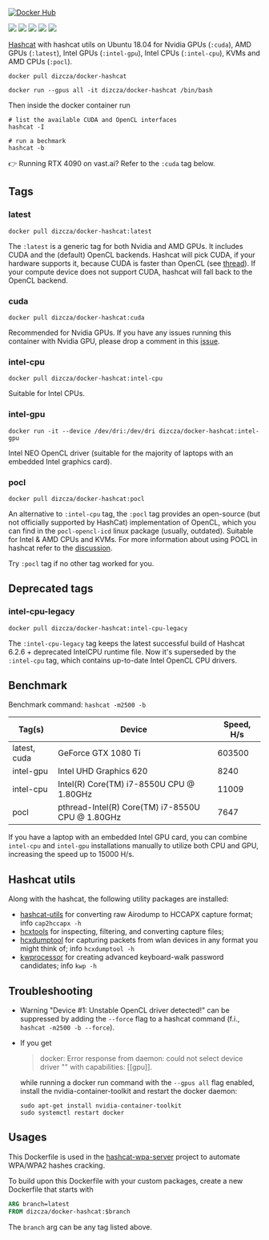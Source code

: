 [![Docker Hub](http://dockeri.co/image/dizcza/docker-hashcat)](https://hub.docker.com/r/dizcza/docker-hashcat/)

[![](https://img.shields.io/docker/image-size/dizcza/docker-hashcat/latest?label=latest)](https://hub.docker.com/r/dizcza/docker-hashcat/tags)
[![](https://img.shields.io/docker/image-size/dizcza/docker-hashcat/cuda?label=cuda)](https://hub.docker.com/r/dizcza/docker-hashcat/tags)
[![](https://img.shields.io/docker/image-size/dizcza/docker-hashcat/intel-cpu?label=intel-cpu)](https://hub.docker.com/r/dizcza/docker-hashcat/tags)
[![](https://img.shields.io/docker/image-size/dizcza/docker-hashcat/intel-gpu?label=intel-gpu)](https://hub.docker.com/r/dizcza/docker-hashcat/tags)
[![](https://img.shields.io/docker/image-size/dizcza/docker-hashcat/pocl?label=pocl)](https://hub.docker.com/r/dizcza/docker-hashcat/tags)


[Hashcat](https://hashcat.net/hashcat/) with hashcat utils on Ubuntu 18.04 for Nvidia GPUs (`:cuda`), AMD GPUs (`:latest`), Intel GPUs (`:intel-gpu`), Intel CPUs (`:intel-cpu`), KVMs and AMD CPUs (`:pocl`).


```
docker pull dizcza/docker-hashcat

docker run --gpus all -it dizcza/docker-hashcat /bin/bash
```

Then inside the docker container run

```
# list the available CUDA and OpenCL interfaces
hashcat -I

# run a bechmark
hashcat -b
```

:point_right: Running RTX 4090 on vast.ai? Refer to the `:cuda` tag below.

## Tags

### latest

`docker pull dizcza/docker-hashcat:latest`

The `:latest` is a generic tag for both Nvidia and AMD GPUs. It includes CUDA and the (default) OpenCL backends. Hashcat will pick CUDA, if your hardware supports it, because CUDA is faster than OpenCL (see [thread](https://hashcat.net/forum/thread-9303.html)). If your compute device does not support CUDA, hashcat will fall back to the OpenCL backend.

### cuda

`docker pull dizcza/docker-hashcat:cuda`

Recommended for Nvidia GPUs. If you have any issues running this container with Nvidia GPU, please drop a comment in this [issue](https://github.com/dizcza/docker-hashcat/issues/6).


### intel-cpu

`docker pull dizcza/docker-hashcat:intel-cpu`

Suitable for Intel CPUs.


### intel-gpu

`docker run -it --device /dev/dri:/dev/dri dizcza/docker-hashcat:intel-gpu`

Intel NEO OpenCL driver (suitable for the majority of laptops with an embedded Intel graphics card). 

### pocl

`docker pull dizcza/docker-hashcat:pocl`

An alternative to `:intel-cpu` tag, the `:pocl` tag provides an open-source (but not officially supported by HashCat) implementation of OpenCL, which you can find in the `pocl-opencl-icd` linux package (usually, outdated). Suitable for Intel & AMD CPUs and KVMs. For more information about using POCL in hashcat refer to the [discussion](https://github.com/hashcat/hashcat/issues/2398#issuecomment-628732757).

Try `:pocl` tag if no other tag worked for you.

## Deprecated tags

### intel-cpu-legacy

`docker pull dizcza/docker-hashcat:intel-cpu-legacy`

The `:intel-cpu-legacy` tag keeps the latest successful build of Hashcat 6.2.6 + deprecated IntelCPU runtime file. Now it's superseded by the `:intel-cpu` tag, which contains up-to-date Intel OpenCL CPU drivers.


## Benchmark

Benchmark command: `hashcat -m2500 -b`

| Tag(s) | Device | Speed, H/s |
|---|----------|-----------|
|latest, cuda| GeForce GTX 1080 Ti | 603500 |
|intel-gpu| Intel UHD Graphics 620 | 8240 |
|intel-cpu| Intel(R) Core(TM) i7-8550U CPU @ 1.80GHz | 11009 |
|pocl| pthread-Intel(R) Core(TM) i7-8550U CPU @ 1.80GHz | 7647 |

If you have a laptop with an embedded Intel GPU card, you can combine `intel-cpu` and `intel-gpu` installations manually to utilize both CPU and GPU, increasing the speed up to 15000 H/s.

## Hashcat utils

Along with the hashcat, the following utility packages are installed:

* [hashcat-utils](https://github.com/hashcat/hashcat-utils) for converting raw Airodump to HCCAPX capture format; info `cap2hccapx -h`
* [hcxtools](https://github.com/zerbea/hcxtools) for inspecting, filtering, and converting capture files;
* [hcxdumptool](https://github.com/ZerBea/hcxdumptool) for capturing packets from wlan devices in any format you might think of; info `hcxdumptool -h`
* [kwprocessor](https://github.com/hashcat/kwprocessor) for creating advanced keyboard-walk password candidates; info `kwp -h`


## Troubleshooting

* Warning "Device #1: Unstable OpenCL driver detected!" can be suppressed by adding the `--force` flag to a hashcat command (f.i., `hashcat -m2500 -b --force`).

* If you get 

  > docker: Error response from daemon: could not select device driver "" with capabilities: [[gpu]].

  while running a docker run command with the `--gpus all` flag enabled, install the nvidia-container-toolkit and restart the docker daemon:
  ```
  sudo apt-get install nvidia-container-toolkit
  sudo systemctl restart docker
  ```


## Usages

This Dockerfile is used in the [hashcat-wpa-server](https://github.com/dizcza/hashcat-wpa-server) project to automate WPA/WPA2 hashes cracking.

To build upon this Dockerfile with your custom packages, create a new Dockerfile that starts with

```Dockerfile
ARG branch=latest
FROM dizcza/docker-hashcat:$branch
```

The `branch` arg can be any tag listed above.

